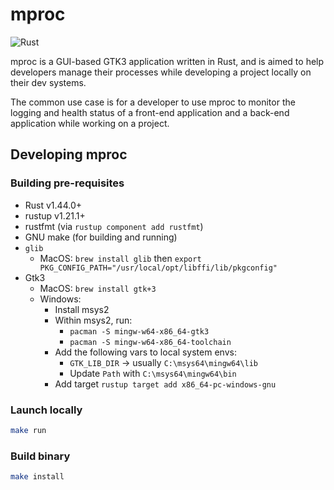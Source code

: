 # mproc

![Rust](https://github.com/ddubson/mproc/workflows/Rust/badge.svg)

mproc is a GUI-based GTK3 application written in Rust, and is aimed to help developers manage their processes while developing
a project locally on their dev systems.

The common use case is for a developer to use mproc to monitor the logging and health status of a 
front-end application and a back-end application while working on a project.

## Developing mproc

### Building pre-requisites

- Rust v1.44.0+
- rustup v1.21.1+
- rustfmt (via `rustup component add rustfmt`)
- GNU make (for building and running)
- `glib`
    - MacOS: `brew install glib` then `export PKG_CONFIG_PATH="/usr/local/opt/libffi/lib/pkgconfig"`
- Gtk3
    - MacOS: `brew install gtk+3`
    - Windows:
      - Install msys2
      - Within msys2, run:
        - `pacman -S mingw-w64-x86_64-gtk3`
        - `pacman -S mingw-w64-x86_64-toolchain`
      - Add the following vars to local system envs:
        - `GTK_LIB_DIR` -> usually `C:\msys64\mingw64\lib`
        - Update `Path` with `C:\msys64\mingw64\bin`
      - Add target `rustup target add x86_64-pc-windows-gnu`

### Launch locally

```bash
make run
```

### Build binary

```bash
make install
```
